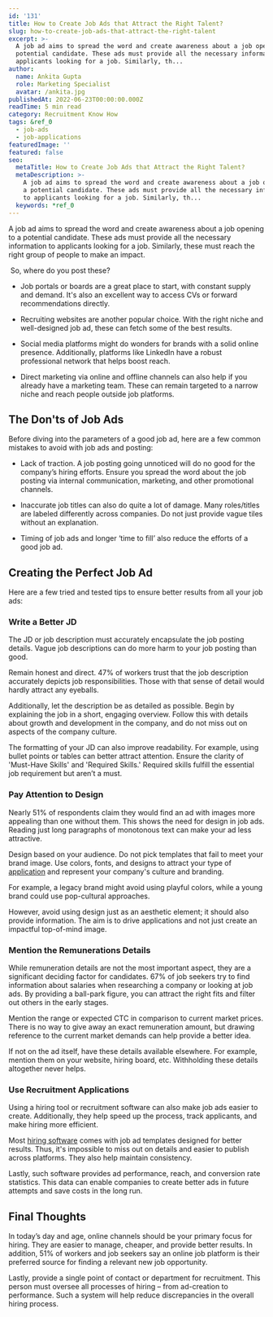 ```yaml
---
id: '131'
title: How to Create Job Ads that Attract the Right Talent?
slug: how-to-create-job-ads-that-attract-the-right-talent
excerpt: >-
  A job ad aims to spread the word and create awareness about a job opening to a
  potential candidate. These ads must provide all the necessary information to
  applicants looking for a job. Similarly, th...
author:
  name: Ankita Gupta
  role: Marketing Specialist
  avatar: /ankita.jpg
publishedAt: 2022-06-23T00:00:00.000Z
readTime: 5 min read
category: Recruitment Know How
tags: &ref_0
  - job-ads
  - job-applications
featuredImage: ''
featured: false
seo:
  metaTitle: How to Create Job Ads that Attract the Right Talent?
  metaDescription: >-
    A job ad aims to spread the word and create awareness about a job opening to
    a potential candidate. These ads must provide all the necessary information
    to applicants looking for a job. Similarly, th...
  keywords: *ref_0
---
```


A job ad aims to spread the word and create awareness about a job opening to a potential candidate. These ads must provide all the necessary information to applicants looking for a job. Similarly, these must reach the right group of people to make an impact. 

<!--more-->

 So, where do you post these? 

- Job portals or boards are a great place to start, with constant supply and demand. It's also an excellent way to access CVs or forward recommendations directly. 

- Recruiting websites are another popular choice. With the right niche and well-designed job ad, these can fetch some of the best results.  
- Social media platforms might do wonders for brands with a solid online presence. Additionally, platforms like LinkedIn have a robust professional network that helps boost reach. 
- Direct marketing via online and offline channels can also help if you already have a marketing team. These can remain targeted to a narrow niche and reach people outside job platforms. 

## The Don'ts of Job Ads

Before diving into the parameters of a good job ad, here are a few common mistakes to avoid with job ads and posting:

- Lack of traction. A job posting going unnoticed will do no good for the company’s hiring efforts. Ensure you spread the word about the job posting via internal communication, marketing, and other promotional channels. 

- Inaccurate job titles can also do quite a lot of damage. Many roles/titles are labeled differently across companies. Do not just provide vague tiles without an explanation. 
- Timing of job ads and longer ‘time to fill’ also reduce the efforts of a good job ad. 

## Creating the Perfect Job Ad 

Here are a few tried and tested tips to ensure better results from all your job ads:

### Write a Better JD

The JD or job description must accurately encapsulate the job posting details. Vague job descriptions can do more harm to your job posting than good.

Remain honest and direct. 47% of workers trust that the job description accurately depicts job responsibilities. Those with that sense of detail would hardly attract any eyeballs.

Additionally, let the description be as detailed as possible. Begin by explaining the job in a short, engaging overview. Follow this with details about growth and development in the company, and do not miss out on aspects of the company culture.

The formatting of your JD can also improve readability. For example, using bullet points or tables can better attract attention. Ensure the clarity of 'Must-Have Skills' and 'Required Skills.' Required skills fulfill the essential job requirement but aren’t a must. 

### Pay Attention to Design

Nearly 51% of respondents claim they would find an ad with images more appealing than one without them. This shows the need for design in job ads. Reading just long paragraphs of monotonous text can make your ad less attractive. 

Design based on your audience. Do not pick templates that fail to meet your brand image. Use colors, fonts, and designs to attract your type of [application](https://www.thetalentpool.ai/blogs/how-improve-job-application-completion-rates/) and represent your company's culture and branding.

For example, a legacy brand might avoid using playful colors, while a young brand could use pop-cultural approaches. 

However, avoid using design just as an aesthetic element; it should also provide information. The aim is to drive applications and not just create an impactful top-of-mind image.  

### Mention the Remunerations Details 

While remuneration details are not the most important aspect, they are a significant deciding factor for candidates. 67% of job seekers try to find information about salaries when researching a company or looking at job ads. By providing a ball-park figure, you can attract the right fits and filter out others in the early stages. 

Mention the range or expected CTC in comparison to current market prices. There is no way to give away an exact remuneration amount, but drawing reference to the current market demands can help provide a better idea. 

If not on the ad itself, have these details available elsewhere. For example, mention them on your website, hiring board, etc. Withholding these details altogether never helps. 

### Use Recruitment Applications

Using a hiring tool or recruitment software can also make job ads easier to create. Additionally, they help speed up the process, track applicants, and make hiring more efficient. 

Most [hiring software](https://www.thetalentpool.ai/) comes with job ad templates designed for better results. Thus, it's impossible to miss out on details and easier to publish across platforms. They also help maintain consistency. 

Lastly, such software provides ad performance, reach, and conversion rate statistics. This data can enable companies to create better ads in future attempts and save costs in the long run. 

## Final Thoughts

In today’s day and age, online channels should be your primary focus for hiring. They are easier to manage, cheaper, and provide better results. In addition, 51% of workers and job seekers say an online job platform is their preferred source for finding a relevant new job opportunity.

Lastly, provide a single point of contact or department for recruitment. This person must oversee all processes of hiring – from ad-creation to performance. Such a system will help reduce discrepancies in the overall hiring process.
